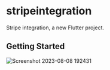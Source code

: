 # stripeintegration

Stripe integration, a new Flutter project.

## Getting Started
![Screenshot 2023-08-08 192431](https://github.com/rohitranjan753/StripeFlutter/assets/57181495/c1174fe3-a6e7-45ed-bced-ac3ca7d4ed80)
